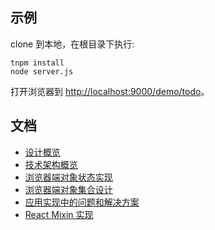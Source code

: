 
## 示例

clone 到本地，在根目录下执行:

```
tnpm install
node server.js
```

打开浏览器到 [http://localhost:9000/demo/todo](http://localhost:9000/demo/todo)。

## 文档

 - [设计概览](https://docs.google.com/document/d/1lGEA_hwCrRqnnMVbNLT318IYO68u35-uUdU2X7cxCDs/edit?usp=sharing)
 - [技术架构概览](https://docs.google.com/document/d/1vJy815sliqTGTTKUPs6zapi5MsdKni81GAeIIpDlSas/edit?usp=sharing)
 - [浏览器端对象状态实现](https://docs.google.com/document/d/1jH1OIxtbyv_39GjsIa1fc5yWb3d4WId8FZndSvpnsH8/edit?usp=sharing)
 - [浏览器端对象集合设计](https://docs.google.com/document/d/1IGVabrlpGDul-vLjpr5r599kDhlbfyc4Bi58VhaNZGw/edit?usp=sharing)
 - [应用实现中的问题和解决方案](https://docs.google.com/document/d/1fsc5JZCSopnL1UoWHK0b4Nrp2zmdGEZl6wPqtWAmviY/edit?usp=sharing)
 - [React Mixin 实现](https://docs.google.com/document/d/1L7m8h4o8d1f2g_tcKFC8oKRnt0Csbv_tnazVka8p0TU/edit?usp=sharing)

